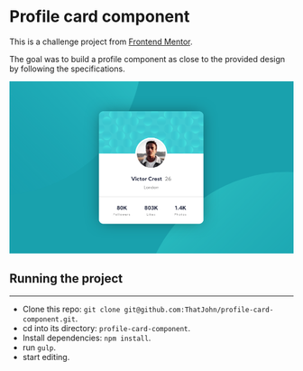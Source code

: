 # Profile card component
This is a challenge project from [Frontend Mentor](https://www.frontendmentor.io/challenges/profile-card-component-cfArpWshJ).

The goal was to build a profile component as close to the provided design by following the specifications.

![](screenshot.png)

## Running the project
----
* Clone this repo: `git clone git@github.com:ThatJohn/profile-card-component.git`.
* cd into its directory: `profile-card-component`.
* Install dependencies: `npm install`.
* run `gulp`.
* start editing.